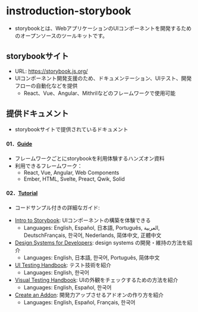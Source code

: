 # instroduction-storybook
- storybookとは、WebアプリケーションのUIコンポーネントを開発するためのオープンソースのツールキットです。

## storybookサイト
- URL: https://storybook.js.org/
- UIコンポーネント開発支援のため、ドキュメンテーション、UIテスト、開発フローの自動化などを提供
  * React、Vue、Angular、Mithrilなどのフレームワークで使用可能

## 提供ドキュメント
- storybookサイトで提供されているドキュメント

#### 01．[Guide](https://storybook.js.org/docs/react/get-started/install/) 
- フレームワークごとにstorybookを利用体験するハンズオン資料
- 利用できるフレームワーク：
  * React, Vue, Angular, Web Components
  * Ember, HTML, Svelte, Preact, Qwik, Solid

#### 02．[Tutorial](https://storybook.js.org/tutorials/)
- コードサンプル付きの詳細なガイド:
* [Intro to Storybook](https://storybook.js.org/tutorials/intro-to-storybook/): UIコンポーネントの構築を体験できる
  * Languages: English, Español, 日本語, Português, العربية, DeutschFrançais, 한국어, Nederlands, 简体中文, 正體中文
* [Design Systems for Developers](https://storybook.js.org/tutorials/design-systems-for-developers/): design systems の開発・維持の方法を紹介
  * Languages: English, 日本語, 한국어, Português, 简体中文
* [UI Testing Handbook](https://storybook.js.org/tutorials/ui-testing-handbook/): テスト技術を紹介
  * Languages: English, 한국어
* [Visual Testing Handbook](https://storybook.js.org/tutorials/visual-testing-handbook/): UIの外観をチェックするための方法を紹介
  * Languages: English, Español, 한국어
* [Create an Addon](https://storybook.js.org/tutorials/create-an-addon/): 開発力アップさせるアドオンの作り方を紹介
  * Languages: English, Español, Français, 한국어

